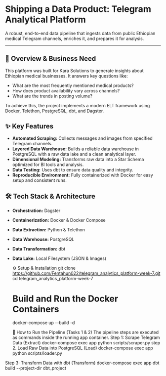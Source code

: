# Shipping a Data Product: Telegram Analytical Platform

A robust, end-to-end data pipeline that ingests data from public Ethiopian medical Telegram channels, enriches it, and prepares it for analysis.

---

## 🚀 Overview & Business Need

This platform was built for Kara Solutions to generate insights about Ethiopian medical businesses. It answers key questions like:
- What are the most frequently mentioned medical products?
- How does product availability vary across channels?
- What are the trends in posting volume?

To achieve this, the project implements a modern ELT framework using Docker, Telethon, PostgreSQL, dbt, and Dagster.

## ✨ Key Features

- **Automated Scraping:** Collects messages and images from specified Telegram channels.
- **Layered Data Warehouse:** Builds a reliable data warehouse in PostgreSQL with a raw data lake and a clean analytical layer.
- **Dimensional Modeling:** Transforms raw data into a Star Schema optimized for BI tools and analysis.
- **Data Testing:** Uses dbt to ensure data quality and integrity.
- **Reproducible Environment:** Fully containerized with Docker for easy setup and consistent runs.

## 🛠️ Tech Stack & Architecture

- **Orchestration:** Dagster
- **Containerization:** Docker & Docker Compose
- **Data Extraction:** Python & Telethon
- **Data Warehouse:** PostgreSQL
- **Data Transformation:** dbt
- **Data Lake:** Local Filesystem (JSON & Images)


    ⚙️ Setup & Installation
  git clone https://github.com/Fentahun022/telegram_analytics_platform-week-7.git
 cd telegram_analytics_platform-week-7

  # Build and Run the Docker Containers
  docker-compose up --build -d

  🏃 How to Run the Pipeline (Tasks 1 & 2)
The pipeline steps are executed as commands inside the running app container.
Step 1: Scrape Telegram Data (Extract)
docker-compose exec app python scripts/scraper.py
 step 2. Load Raw Data into PostgreSQL (Load)
 docker-compose exec app python scripts/loader.py

Step 3: Transform Data with dbt (Transform)
docker-compose exec app dbt build --project-dir dbt_project